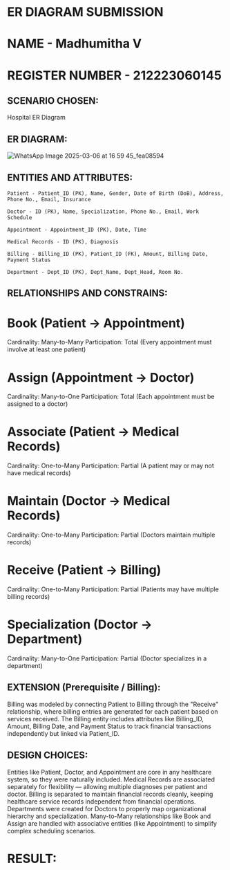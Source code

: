 # ER DIAGRAM SUBMISSION 
# NAME - Madhumitha V
# REGISTER NUMBER - 212223060145

## SCENARIO CHOSEN:
Hospital ER Diagram

## ER DIAGRAM:
![WhatsApp Image 2025-03-06 at 16 59 45_fea08594](https://github.com/user-attachments/assets/2af6ff0b-07af-45e2-a8dd-4d098165f658)

## ENTITIES AND ATTRIBUTES:
~~~
Patient - Patient_ID (PK), Name, Gender, Date of Birth (DoB), Address, Phone No., Email, Insurance

Doctor - ID (PK), Name, Specialization, Phone No., Email, Work Schedule

Appointment - Appointment_ID (PK), Date, Time

Medical Records - ID (PK), Diagnosis

Billing - Billing_ID (PK), Patient_ID (FK), Amount, Billing Date, Payment Status

Department - Dept_ID (PK), Dept_Name, Dept_Head, Room No.
~~~
## RELATIONSHIPS AND CONSTRAINS:

# Book (Patient → Appointment)
Cardinality: Many-to-Many
Participation: Total (Every appointment must involve at least one patient)

# Assign (Appointment → Doctor)
Cardinality: Many-to-One
Participation: Total (Each appointment must be assigned to a doctor)

# Associate (Patient → Medical Records)
Cardinality: One-to-Many
Participation: Partial (A patient may or may not have medical records)

# Maintain (Doctor → Medical Records)
Cardinality: One-to-Many
Participation: Partial (Doctors maintain multiple records)

# Receive (Patient → Billing)
Cardinality: One-to-Many
Participation: Partial (Patients may have multiple billing records)

# Specialization (Doctor → Department)
Cardinality: Many-to-One
Participation: Partial (Doctor specializes in a department)

## EXTENSION (Prerequisite / Billing):

Billing was modeled by connecting Patient to Billing through the "Receive" relationship, where billing entries are generated for each patient based on services received. The Billing entity includes attributes like Billing_ID, Amount, Billing Date, and Payment Status to track financial transactions independently but linked via Patient_ID.

## DESIGN CHOICES:

Entities like Patient, Doctor, and Appointment are core in any healthcare system, so they were naturally included.
Medical Records are associated separately for flexibility — allowing multiple diagnoses per patient and doctor.
Billing is separated to maintain financial records cleanly, keeping healthcare service records independent from financial operations.
Departments were created for Doctors to properly map organizational hierarchy and specialization.
Many-to-Many relationships like Book and Assign are handled with associative entities (like Appointment) to simplify complex scheduling scenarios.

# RESULT:



